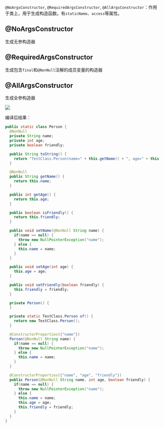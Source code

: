 `@NoArgsConstructor`, `@RequiredArgsConstructor`, `@AllArgsConstructor`：作用于类上，用于生成构造函数。有`staticName`、`access`等属性。

## @NoArgsConstructor

生成无参构造器

## @RequiredArgsConstructor

生成包含`final`和`@NonNull`注解的成员变量的构造器

## @AllArgsConstructor

生成全参构造器



![](https://pic.superbed.cn/item/5e36b4672fb38b8c3c62ba11.jpg)

编译后结果：

```java
public static class Person {
  @NonNull
  private String name;
  private int age;
  private boolean friendly;

  public String toString() {
    return "TestClass.Person(name=" + this.getName() + ", age=" + this.getAge() + ")";
  }

  @NonNull
  public String getName() {
    return this.name;
  }

  public int getAge() {
    return this.age;
  }

  public boolean isFriendly() {
    return this.friendly;
  }

  public void setName(@NonNull String name) {
    if(name == null) {
      throw new NullPointerException("name");
    } else {
      this.name = name;
    }
  }

  public void setAge(int age) {
    this.age = age;
  }

  public void setFriendly(boolean friendly) {
    this.friendly = friendly;
  }

  private Person() {
  }

  private static TestClass.Person of() {
    return new TestClass.Person();
  }

  @ConstructorProperties({"name"})
  Person(@NonNull String name) {
    if(name == null) {
      throw new NullPointerException("name");
    } else {
      this.name = name;
    }
  }

  @ConstructorProperties({"name", "age", "friendly"})
  public Person(@NonNull String name, int age, boolean friendly) {
    if(name == null) {
      throw new NullPointerException("name");
    } else {
      this.name = name;
      this.age = age;
      this.friendly = friendly;
    }
  }
}
```


